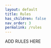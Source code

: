 ```yaml
---
layout: default
title: Rules
has_children: false
nav_order: 3
permalink: /rules
---
```


ADD RULES HERE
